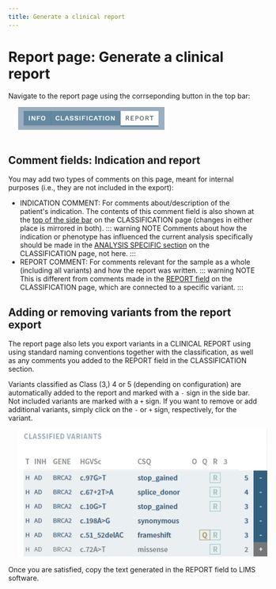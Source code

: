 ```yaml
---
title: Generate a clinical report
---
```


# Report page: Generate a clinical report

Navigate to the report page using the corrseponding button in the top bar:

<div style="text-indent: 4%;"><img src="./img/nav_report_btn.png"></div>
<br>

## Comment fields: Indication and report

You may add two types of comments on this page, meant for internal purposes (i.e., they are not included in the export): 

- INDICATION COMMENT: For comments about/description of the patient's indication. The contents of this comment field is also shown at the [top of the side bar](/manual/side-bar.html#buttons-and-comment-fields) on the CLASSIFICATION page (changes in either place is mirrored in both).
::: warning NOTE
Comments about how the indication or phenotype has influenced the current analysis specifically should be made in the [ANALYSIS SPECIFIC section](/manual/evidence-sections.html#analysis-specific-analyses-only) on the CLASSIFICATION page, not here.
::: 
- REPORT COMMENT: For comments relevant for the sample as a whole (including all variants) and how the report was written.
::: warning NOTE
This is different from comments made in the [REPORT field](/manual/classification-section.html#evaluation-and-report-summarising-comments) on the CLASSIFICATION page, which are connected to a specific variant. 
::: 

## Adding or removing variants from the report export

The report page also lets you export variants in a CLINICAL REPORT using using standard naming conventions together with the classification, as well as any comments you added to the REPORT field in the CLASSIFICATION section.

Variants classified as Class (3,) 4 or 5 (depending on configuration) are automatically added to the report and marked with a `-` sign in the side bar. Not included variants are marked with a `+` sign. If you want to remove or add additional variants, simply click on the `-` or `+` sign, respectively, for the variant.

<div style="text-indent: 4%;"><img src="./img/report_sidebar.png"></div>

Once you are satisfied, copy the text generated in the REPORT field to LIMS software. 